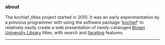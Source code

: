 ### about

The kochief_titles project started in 2010. It was an early experimentation by a previous programmer with using the software package '[kochief](https://github.com/gsf/kochief)' to relatively easily create a web presentation of newly-cataloged [Brown University Library](https://library.brown.edu) titles, with search and [faceting](http://www.webdesignpractices.com/navigation/facets.html) features.

---
